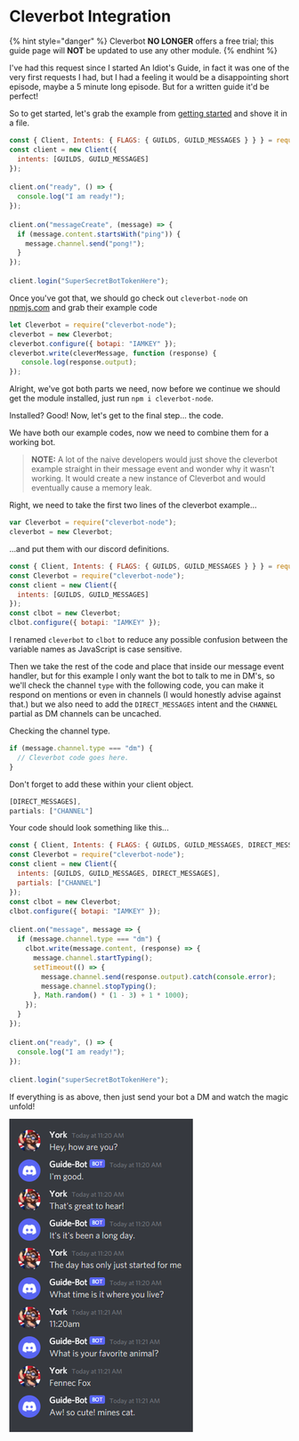 # Cleverbot Integration

{% hint style="danger" %}
Cleverbot **NO LONGER** offers a free trial; this guide page will **NOT** be updated to use any other module.
{% endhint %}

I've had this request since I started An Idiot's Guide, in fact it was one of the very first requests I had, but I had a feeling it would be a disappointing short episode, maybe a 5 minute long episode. But for a written guide it'd be perfect!

So to get started, let's grab the example from [getting started](../getting-started/getting-started-long-version.md) and shove it in a file.

```javascript
const { Client, Intents: { FLAGS: { GUILDS, GUILD_MESSAGES } } } = require("discord.js");
const client = new Client({
  intents: [GUILDS, GUILD_MESSAGES]
});

client.on("ready", () => {
  console.log("I am ready!");
});

client.on("messageCreate", (message) => {
  if (message.content.startsWith("ping")) {
    message.channel.send("pong!");
  }
});

client.login("SuperSecretBotTokenHere");
```

Once you've got that, we should go check out `cleverbot-node` on [npmjs.com](https://www.npmjs.com/package/cleverbot-node) and grab their example code

```javascript
let Cleverbot = require("cleverbot-node");
cleverbot = new Cleverbot;
cleverbot.configure({ botapi: "IAMKEY" });
cleverbot.write(cleverMessage, function (response) {
   console.log(response.output);
});
```

Alright, we've got both parts we need, now before we continue we should get the module installed, just run `npm i cleverbot-node`.

Installed? Good! Now, let's get to the final step... the code.

We have both our example codes, now we need to combine them for a working bot.

> **NOTE:** A lot of the naive developers would just shove the cleverbot example straight in their message event and wonder why it wasn't working. It would create a new instance of Cleverbot and would eventually cause a memory leak.

Right, we need to take the first two lines of the cleverbot example...

```javascript
var Cleverbot = require("cleverbot-node");
cleverbot = new Cleverbot;
```

...and put them with our discord definitions.

```javascript
const { Client, Intents: { FLAGS: { GUILDS, GUILD_MESSAGES } } } = require("discord.js");
const Cleverbot = require("cleverbot-node");
const client = new Client({
  intents: [GUILDS, GUILD_MESSAGES]
});
const clbot = new Cleverbot;
clbot.configure({ botapi: "IAMKEY" });
```

I renamed `cleverbot` to `clbot` to reduce any possible confusion between the variable names as JavaScript is case sensitive.

Then we take the rest of the code and place that inside our message event handler, but for this example I only want the bot to talk to me in DM's, so we'll check the channel `type` with the following code, you can make it respond on mentions or even in channels \(I would honestly advise against that.\) but we also need to add the `DIRECT_MESSAGES` intent and the `CHANNEL` partial as DM channels can be uncached.

Checking the channel type.

```javascript
if (message.channel.type === "dm") {
  // Cleverbot code goes here.
}
```

Don't forget to add these within your client object.

```javascript
[DIRECT_MESSAGES],
partials: ["CHANNEL"]
```

Your code should look something like this...

```javascript
const { Client, Intents: { FLAGS: { GUILDS, GUILD_MESSAGES, DIRECT_MESSAGES } } } = require("discord.js");
const Cleverbot = require("cleverbot-node");
const client = new Client({
  intents: [GUILDS, GUILD_MESSAGES, DIRECT_MESSAGES],
  partials: ["CHANNEL"]
});
const clbot = new Cleverbot;
clbot.configure({ botapi: "IAMKEY" });

client.on("message", message => {
  if (message.channel.type === "dm") {
    clbot.write(message.content, (response) => {
      message.channel.startTyping();
      setTimeout(() => {
        message.channel.send(response.output).catch(console.error);
        message.channel.stopTyping();
      }, Math.random() * (1 - 3) + 1 * 1000);
    });
  }
});
 
client.on("ready", () => {
  console.log("I am ready!");
});
 
client.login("superSecretBotTokenHere");
```

If everything is as above, then just send your bot a DM and watch the magic unfold!

![Success!](../.gitbook/assets/cleverbot-results.png)
